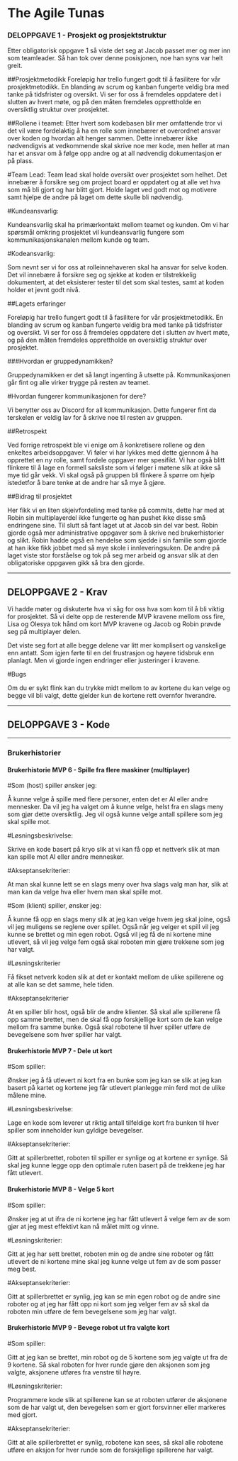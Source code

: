 # The Agile Tunas

### DELOPPGAVE 1 - Prosjekt og prosjektstruktur

Etter obligatorisk oppgave 1 så viste det seg at Jacob passet mer og mer inn som teamleader.
Så han tok over denne posisjonen, noe han syns var helt greit.

##Prosjektmetodikk
Foreløpig har trello fungert godt til å fasilitere for vår prosjektmetodikk. 
En blanding av scrum og kanban fungerte veldig bra med tanke på tidsfrister og oversikt. 
Vi ser for oss å fremdeles oppdatere det i slutten av hvert møte, 
og på den måten fremdeles opprettholde en oversiktlig struktur over prosjektet.

##Rollene i teamet:
Etter hvert som kodebasen blir mer omfattende tror vi det vil være fordelaktig
å ha en rolle som innebærer et overordnet ansvar over koden
og hvordan alt henger sammen. Dette innebærer ikke nødvendigvis at vedkommende
skal skrive noe mer kode, men heller at man har et ansvar om  å følge opp andre
og at all nødvendig dokumentasjon er på plass.

#Team Lead:
Team lead skal holde oversikt over prosjektet som helhet. 
Det innebærer å forsikre seg om project board er oppdatert og at alle vet hva som må bli gjort og har
blitt gjort. Holde laget ved godt mot og motivere samt hjelpe de andre på laget om dette 
skulle bli nødvendig.

#Kundeansvarlig:

Kundeansvarlig skal ha primærkontakt mellom teamet og kunden. 
Om vi har spørsmål omkring prosjektet vil kundeansvarlig fungere som kommunikasjonskanalen
mellom kunde og team.

#Kodeansvarlig:

Som nevnt ser vi for oss at rolleinnehaveren skal ha ansvar for selve koden. 
Det vil innebære å forsikre seg og sjekke at koden er tilstrekkelig dokumentert, 
at det eksisterer tester til det som skal testes, samt at koden holder et jevnt godt nivå.


##Lagets erfaringer

Foreløpig har trello fungert godt til å fasilitere for vår prosjektmetodikk. 
En blanding av scrum og kanban fungerte veldig bra med tanke på tidsfrister og oversikt. 
Vi ser for oss å fremdeles oppdatere det i slutten av hvert møte, 
og på den måten fremdeles opprettholde en oversiktlig struktur over prosjektet.


###Hvordan er gruppedynamikken?

Gruppedynamikken er det så langt ingenting å utsette på. 
Kommunikasjonen går fint og alle virker trygge på resten av teamet.

#Hvordan fungerer kommunikasjonen for dere?

Vi benytter oss av Discord for all kommunikasjon. 
Dette fungerer fint da terskelen er veldig lav for å skrive noe til resten av gruppen.


##Retrospekt

Ved forrige retrospekt ble vi enige om å konkretisere rollene og den enkeltes arbeidsoppgaver. 
Vi føler vi har lykkes med dette gjennom å ha opprettet en ny rolle, 
samt fordele oppgaver mer spesifikt. Vi har også blitt flinkere til å lage en formell saksliste
som vi følger i møtene slik at ikke så mye tid går vekk.
Vi skal også på gruppen bli flinkere å spørre om hjelp istedetfor å bare tenke at de andre
har så mye å gjøre.


##Bidrag til prosjektet

Her fikk vi en liten skjeivfordeling med tanke på commits, dette har med at Robin sin
multiplayerdel ikke fungerte og han pushet ikke disse små endringene sine. Til slutt så fant laget
ut at Jacob sin del var best. Robin gjorde også mer
administrative oppgaver som å skrive ned brukerhistorier og slikt.
Robin hadde også en hendelse som sjedde i sin familie som gjorde at han ikke fikk jobbet
med så mye skole i innleveringsuken. De andre på laget viste stor forståelse og tok på seg mer arbeid
og ansvar slik at den obligatoriske oppgaven gikk så bra den gjorde.

----------------------------------------------------------------------

## DELOPPGAVE 2 - Krav

Vi hadde møter og diskuterte hva vi såg for oss hva som kom til å bli viktig for prosjektet.
Så vi delte opp de resterende MVP kravene mellom oss fire, Lisa og Olesya tok hånd om 
kort MVP kravene og Jacob og Robin prøvde seg på multiplayer delen. 


Det viste seg fort at alle begge delene var litt mer komplisert og vanskelige enn antatt. 
Som igjen førte til en del frustrasjon og høyere tidsbruk enn planlagt. Men vi gjorde ingen endringer
eller justeringer i kravene.

#Bugs

Om du er sykt flink kan du trykke midt mellom to av kortene du kan velge og begge vil bli valgt,
dette gjelder kun de kortene rett overnfor hverandre.


----------------------------------------------------------------------


## DELOPPGAVE 3 - Kode

----------------------------------------------------------------------

### Brukerhistorier


#### Brukerhistorie MVP 6 - Spille fra flere maskiner (multiplayer)

#Som (host) spiller ønsker jeg: 

Å kunne velge å spille med flere personer, enten det er AI eller andre mennesker.
Da vil jeg ha valget om å kunne velge, helst fra en slags meny som gjør dette oversiktlig. Jeg
vil også kunne velge antall spillere som jeg skal spille mot. 

#Løsningsbeskrivelse:

Skrive en kode basert på kryo slik at vi kan få opp et nettverk slik at man kan spille mot AI eller 
andre mennesker.

#Akseptansekriterier:

At man skal kunne lett se en slags meny over hva slags valg man har, slik at man kan da velge hva eller
hvem man skal spille mot.

#Som (klient) spiller, ønsker jeg:

Å kunne få opp en slags meny slik at jeg kan velge hvem jeg skal joine, også vil jeg muligens se reglene 
over spillet. Også når jeg velger et spill vil jeg kunne se brettet og min egen robot. Også
vil jeg få de ni kortene mine utlevert, så vil jeg velge fem også skal roboten min gjøre trekkene
som jeg har valgt.

#Løsningskriterier

Få fikset netverk koden slik at det er kontakt mellom de ulike spillerene og at alle
kan se det samme, hele tiden.

#Akseptansekriterier 

At en spiller blir host, også blir de andre klienter. Så skal alle spillerene få opp samme brettet, men
de skal få opp forskjellige kort som de kan velge mellom fra samme bunke. Også skal robotene til hver spiller
utføre de bevegelsene som hver spiller har valgt.

#### Brukerhistorie MVP 7 - Dele ut kort

#Som spiller:

Ønsker jeg å få utlevert ni kort fra en bunke som jeg kan se slik at jeg kan basert på kartet 
og kortene jeg får utlevert planlegge min ferd mot de ulike målene mine.

#Løsningsbeskrivelse:

Lage en kode som leverer ut riktig antall tilfeldige kort fra 
bunken til hver spiller som inneholder kun gyldige bevegelser.

#Akseptansekriterier:

Gitt at spillerbrettet, roboten til spiller er synlige og at kortene
er synlige. Så skal jeg kunne legge opp den optimale ruten basert på de trekkene
jeg har fått utlevert.

#### Brukerhistorie MVP 8 - Velge 5 kort

#Som spiller:

Ønsker jeg at ut ifra de ni kortene jeg har fått utlevert å velge fem av de som
gjør at jeg mest effektivt kan nå målet mitt og vinne.

#Løsningskriterier:

Gitt at jeg har sett brettet, roboten min og de andre sine roboter og fått utlevert
de ni kortene mine skal jeg kunne velge ut fem av de som passer meg best.

#Akseptansekriterier:

Gitt at spillerbrettet er synlig, jeg kan se min egen robot og de andre sine roboter og
at jeg har fått opp ni kort som jeg velger fem av så skal da roboten min utføre
de fem bevegelsene som jeg har valgt.



#### Brukerhistorie MVP 9 - Bevege robot ut fra valgte kort

#Som spiller:

Gitt at jeg kan se brettet, min robot og de 5 kortene som jeg valgte ut fra de 9 kortene. 
Så skal roboten for hver runde gjøre den aksjonen som jeg valgte, aksjonene utføres fra venstre 
til høyre.

#Løsningskriterier:

Programmere kode slik at spillerene kan se at roboten utfører de aksjonene som de har valgt ut,
den bevegelsen som er gjort forsvinner eller markeres med gjort.

#Akseptansekriterier:

Gitt at alle spillerbrettet er synlig, robotene kan sees, så skal alle robotene utføre
en aksjon for hver runde som de forskjellige spillerene har valgt. 

